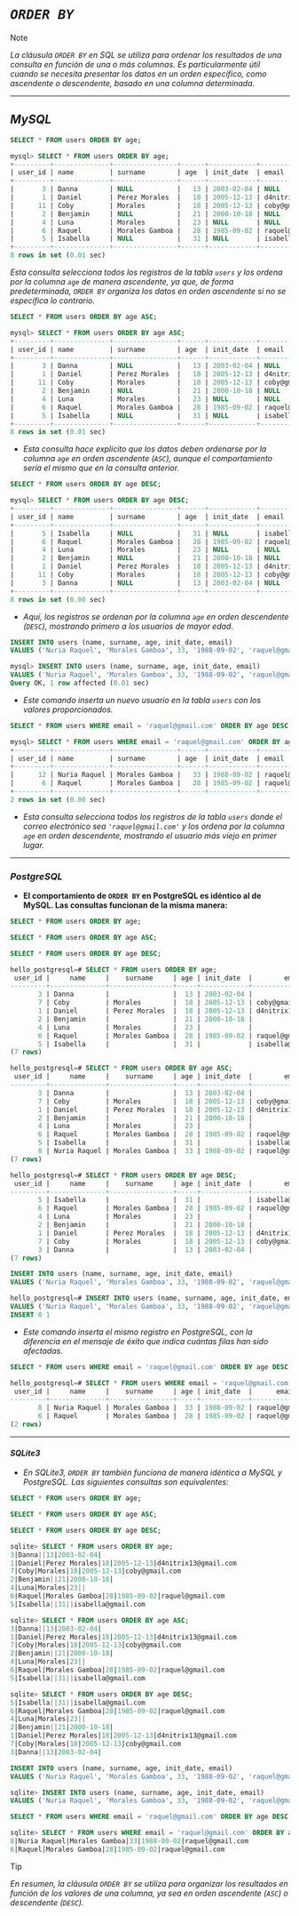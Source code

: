 <!-- Autor: Daniel Benjamin Perez Morales -->
<!-- GitHub: https://github.com/DanielPerezMoralesDev13 -->
<!-- Correo electrónico: danielperezdev@proton.me -->

# ***`ORDER BY`***

> [!NOTE]
> *La cláusula `ORDER BY` en SQL se utiliza para ordenar los resultados de una consulta en función de una o más columnas. Es particularmente útil cuando se necesita presentar los datos en un orden específico, como ascendente o descendente, basado en una columna determinada.*

---

## ***MySQL***

```sql
SELECT * FROM users ORDER BY age;
```

```sql
mysql> SELECT * FROM users ORDER BY age;
+---------+--------------+----------------+------+------------+----------------------+
| user_id | name         | surname        | age  | init_date  | email                |
+---------+--------------+----------------+------+------------+----------------------+
|       3 | Danna        | NULL           |   13 | 2003-02-04 | NULL                 |
|       1 | Daniel       | Perez Morales  |   18 | 2005-12-13 | d4nitrix13@gmail.com |
|      11 | Coby         | Morales        |   18 | 2005-12-13 | coby@gmail.com       |
|       2 | Benjamin     | NULL           |   21 | 2000-10-18 | NULL                 |
|       4 | Luna         | Morales        |   23 | NULL       | NULL                 |
|       6 | Raquel       | Morales Gamboa |   28 | 1985-09-02 | raquel@gmail.com     |
|       5 | Isabella     | NULL           |   31 | NULL       | isabella@gmail.com   |
+---------+--------------+----------------+------+------------+----------------------+
8 rows in set (0.01 sec)
```

*Esta consulta selecciona todos los registros de la tabla `users` y los ordena por la columna `age` de manera ascendente, ya que, de forma predeterminada, `ORDER BY` organiza los datos en orden ascendente si no se especifica lo contrario.*

```sql
SELECT * FROM users ORDER BY age ASC;
```

```sql
mysql> SELECT * FROM users ORDER BY age ASC;
+---------+--------------+----------------+------+------------+----------------------+
| user_id | name         | surname        | age  | init_date  | email                |
+---------+--------------+----------------+------+------------+----------------------+
|       3 | Danna        | NULL           |   13 | 2003-02-04 | NULL                 |
|       1 | Daniel       | Perez Morales  |   18 | 2005-12-13 | d4nitrix13@gmail.com |
|      11 | Coby         | Morales        |   18 | 2005-12-13 | coby@gmail.com       |
|       2 | Benjamin     | NULL           |   21 | 2000-10-18 | NULL                 |
|       4 | Luna         | Morales        |   23 | NULL       | NULL                 |
|       6 | Raquel       | Morales Gamboa |   28 | 1985-09-02 | raquel@gmail.com     |
|       5 | Isabella     | NULL           |   31 | NULL       | isabella@gmail.com   |
+---------+--------------+----------------+------+------------+----------------------+
8 rows in set (0.01 sec)
```

- *Esta consulta hace explícito que los datos deben ordenarse por la columna `age` en orden ascendente (`ASC`), aunque el comportamiento sería el mismo que en la consulta anterior.*

```sql
SELECT * FROM users ORDER BY age DESC;
```

```sql
mysql> SELECT * FROM users ORDER BY age DESC;
+---------+--------------+----------------+------+------------+----------------------+
| user_id | name         | surname        | age  | init_date  | email                |
+---------+--------------+----------------+------+------------+----------------------+
|       5 | Isabella     | NULL           |   31 | NULL       | isabella@gmail.com   |
|       6 | Raquel       | Morales Gamboa |   28 | 1985-09-02 | raquel@gmail.com     |
|       4 | Luna         | Morales        |   23 | NULL       | NULL                 |
|       2 | Benjamin     | NULL           |   21 | 2000-10-18 | NULL                 |
|       1 | Daniel       | Perez Morales  |   18 | 2005-12-13 | d4nitrix13@gmail.com |
|      11 | Coby         | Morales        |   18 | 2005-12-13 | coby@gmail.com       |
|       3 | Danna        | NULL           |   13 | 2003-02-04 | NULL                 |
+---------+--------------+----------------+------+------------+----------------------+
8 rows in set (0.00 sec)
```

- *Aquí, los registros se ordenan por la columna `age` en orden descendente (`DESC`), mostrando primero a los usuarios de mayor edad.*

```sql
INSERT INTO users (name, surname, age, init_date, email) 
VALUES ('Nuria Raquel', 'Morales Gamboa', 33, '1988-09-02', 'raquel@gmail.com');
```

```sql
mysql> INSERT INTO users (name, surname, age, init_date, email) 
VALUES ('Nuria Raquel', 'Morales Gamboa', 33, '1988-09-02', 'raquel@gmail.com');
Query OK, 1 row affected (0.01 sec)
```

- *Este comando inserta un nuevo usuario en la tabla `users` con los valores proporcionados.*

```sql
SELECT * FROM users WHERE email = 'raquel@gmail.com' ORDER BY age DESC;
```

```sql
mysql> SELECT * FROM users WHERE email = 'raquel@gmail.com' ORDER BY age DESC;
+---------+--------------+----------------+------+------------+------------------+
| user_id | name         | surname        | age  | init_date  | email            |
+---------+--------------+----------------+------+------------+------------------+
|      12 | Nuria Raquel | Morales Gamboa |   33 | 1988-09-02 | raquel@gmail.com |
|       6 | Raquel       | Morales Gamboa |   28 | 1985-09-02 | raquel@gmail.com |
+---------+--------------+----------------+------+------------+------------------+
2 rows in set (0.00 sec)
```

- *Esta consulta selecciona todos los registros de la tabla `users` donde el correo electrónico sea `'raquel@gmail.com'` y los ordena por la columna `age` en orden descendente, mostrando el usuario más viejo en primer lugar.*

---

### ***PostgreSQL***

- **El comportamiento de `ORDER BY` en PostgreSQL es idéntico al de MySQL. Las consultas funcionan de la misma manera:**

```sql
SELECT * FROM users ORDER BY age;
```

```sql
SELECT * FROM users ORDER BY age ASC;
```

```sql
SELECT * FROM users ORDER BY age DESC;
```

```sql
hello_postgresql=# SELECT * FROM users ORDER BY age;
 user_id |     name     |    surname     | age | init_date  |        email
---------+--------------+----------------+-----+------------+----------------------
       3 | Danna        |                |  13 | 2003-02-04 |
       7 | Coby         | Morales        |  18 | 2005-12-13 | coby@gmail.com
       1 | Daniel       | Perez Morales  |  18 | 2005-12-13 | d4nitrix13@gmail.com
       2 | Benjamin     |                |  21 | 2000-10-18 |
       4 | Luna         | Morales        |  23 |            |
       6 | Raquel       | Morales Gamboa |  28 | 1985-09-02 | raquel@gmail.com
       5 | Isabella     |                |  31 |            | isabella@gmail.com
(7 rows)
```

```sql
hello_postgresql=# SELECT * FROM users ORDER BY age ASC;
 user_id |     name     |    surname     | age | init_date  |        email
---------+--------------+----------------+-----+------------+----------------------
       3 | Danna        |                |  13 | 2003-02-04 |
       7 | Coby         | Morales        |  18 | 2005-12-13 | coby@gmail.com
       1 | Daniel       | Perez Morales  |  18 | 2005-12-13 | d4nitrix13@gmail.com
       2 | Benjamin     |                |  21 | 2000-10-18 |
       4 | Luna         | Morales        |  23 |            |
       6 | Raquel       | Morales Gamboa |  28 | 1985-09-02 | raquel@gmail.com
       5 | Isabella     |                |  31 |            | isabella@gmail.com
       8 | Nuria Raquel | Morales Gamboa |  33 | 1988-09-02 | raquel@gmail.com
(7 rows)
```

```sql
hello_postgresql=# SELECT * FROM users ORDER BY age DESC;
 user_id |     name     |    surname     | age | init_date  |        email
---------+--------------+----------------+-----+------------+----------------------
       5 | Isabella     |                |  31 |            | isabella@gmail.com
       6 | Raquel       | Morales Gamboa |  28 | 1985-09-02 | raquel@gmail.com
       4 | Luna         | Morales        |  23 |            |
       2 | Benjamin     |                |  21 | 2000-10-18 |
       1 | Daniel       | Perez Morales  |  18 | 2005-12-13 | d4nitrix13@gmail.com
       7 | Coby         | Morales        |  18 | 2005-12-13 | coby@gmail.com
       3 | Danna        |                |  13 | 2003-02-04 |
(7 rows)
```

```sql
INSERT INTO users (name, surname, age, init_date, email) 
VALUES ('Nuria Raquel', 'Morales Gamboa', 33, '1988-09-02', 'raquel@gmail.com');
```

```sql
hello_postgresql=# INSERT INTO users (name, surname, age, init_date, email) 
VALUES ('Nuria Raquel', 'Morales Gamboa', 33, '1988-09-02', 'raquel@gmail.com');
INSERT 0 1
```

- *Este comando inserta el mismo registro en PostgreSQL, con la diferencia en el mensaje de éxito que indica cuántas filas han sido afectadas.*

```sql
SELECT * FROM users WHERE email = 'raquel@gmail.com' ORDER BY age DESC;
```

```sql
hello_postgresql=# SELECT * FROM users WHERE email = 'raquel@gmail.com' ORDER BY age DESC;
 user_id |     name     |    surname     | age | init_date  |      email
---------+--------------+----------------+-----+------------+------------------
       8 | Nuria Raquel | Morales Gamboa |  33 | 1988-09-02 | raquel@gmail.com
       6 | Raquel       | Morales Gamboa |  28 | 1985-09-02 | raquel@gmail.com
(2 rows)
```

---

#### ***SQLite3***

- *En SQLite3, `ORDER BY` también funciona de manera idéntica a MySQL y PostgreSQL. Las siguientes consultas son equivalentes:*

```sql
SELECT * FROM users ORDER BY age;
```

```sql
SELECT * FROM users ORDER BY age ASC;
```

```sql
SELECT * FROM users ORDER BY age DESC;
```

```sql
sqlite> SELECT * FROM users ORDER BY age;
3|Danna||13|2003-02-04|
1|Daniel|Perez Morales|18|2005-12-13|d4nitrix13@gmail.com
7|Coby|Morales|18|2005-12-13|coby@gmail.com
2|Benjamin||21|2000-10-18|
4|Luna|Morales|23||
6|Raquel|Morales Gamboa|28|1985-09-02|raquel@gmail.com
5|Isabella||31||isabella@gmail.com
```

```sql
sqlite> SELECT * FROM users ORDER BY age ASC;
3|Danna||13|2003-02-04|
1|Daniel|Perez Morales|18|2005-12-13|d4nitrix13@gmail.com
7|Coby|Morales|18|2005-12-13|coby@gmail.com
2|Benjamin||21|2000-10-18|
4|Luna|Morales|23||
6|Raquel|Morales Gamboa|28|1985-09-02|raquel@gmail.com
5|Isabella||31||isabella@gmail.com
```

```sql
sqlite> SELECT * FROM users ORDER BY age DESC;
5|Isabella||31||isabella@gmail.com
6|Raquel|Morales Gamboa|28|1985-09-02|raquel@gmail.com
4|Luna|Morales|23||
2|Benjamin||21|2000-10-18|
1|Daniel|Perez Morales|18|2005-12-13|d4nitrix13@gmail.com
7|Coby|Morales|18|2005-12-13|coby@gmail.com
3|Danna||13|2003-02-04|
```

```sql
INSERT INTO users (name, surname, age, init_date, email) 
VALUES ('Nuria Raquel', 'Morales Gamboa', 33, '1988-09-02', 'raquel@gmail.com');
```

```sql
sqlite> INSERT INTO users (name, surname, age, init_date, email) 
VALUES ('Nuria Raquel', 'Morales Gamboa', 33, '1988-09-02', 'raquel@gmail.com');
```

```sql
SELECT * FROM users WHERE email = 'raquel@gmail.com' ORDER BY age DESC;
```

```sql
sqlite> SELECT * FROM users WHERE email = 'raquel@gmail.com' ORDER BY age DESC;
8|Nuria Raquel|Morales Gamboa|33|1988-09-02|raquel@gmail.com
6|Raquel|Morales Gamboa|28|1985-09-02|raquel@gmail.com
```

> [!TIP]
> *En resumen, la cláusula `ORDER BY` se utiliza para organizar los resultados en función de los valores de una columna, ya sea en orden ascendente (`ASC`) o descendente (`DESC`).*
